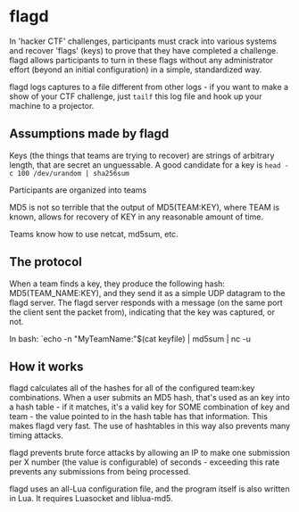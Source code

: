 flagd
=====

In 'hacker CTF' challenges, participants must crack into various systems and recover
'flags' (keys) to prove that they have completed a challenge. flagd allows participants to
turn in these flags without any administrator effort (beyond an initial configuration) in
a simple, standardized way.

flagd logs captures to a file different from other logs - if you want to make a show of your
CTF challenge, just `tailf` this log file and hook up your machine to a projector.

Assumptions made by flagd
-----------------------
Keys (the things that teams are trying to recover) are strings of arbitrary length, that are
secret an unguessable.
A good candidate for a key is `head -c 100 /dev/urandom | sha256sum`

Participants are organized into teams

MD5 is not so terrible that the output of MD5(TEAM:KEY), where TEAM is known, allows for recovery of KEY in any reasonable amount of time.

Teams know how to use netcat, md5sum, etc.

The protocol
----------
When a team finds a key, they produce the following hash: MD5(TEAM_NAME:KEY), and they
send it as a simple UDP datagram to the flagd server. The flagd server responds with a
message (on the same port the client sent the packet from), indicating that the key was
captured, or not.

In bash:
`echo -n "MyTeamName:"$(cat keyfile) | md5sum | nc -u <ip> <port>

How it works
-------------
flagd calculates all of the hashes for all of the configured team:key combinations.
When a user submits an MD5 hash, that's used as an key into a hash table - if it matches,
it's a valid key for SOME combination of key and team - the value pointed to in the hash
table has that information. This makes flagd very fast. The use of hashtables in this way
also prevents many timing attacks.

flagd prevents brute force attacks by allowing an IP to make one submission per X number
(the value is configurable) of seconds - exceeding this rate prevents any submissions from
being processed.

flagd uses an all-Lua configuration file, and the program itself is also written in Lua.
It requires Luasocket and liblua-md5.
